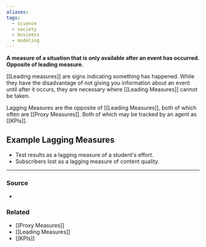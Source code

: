 ```yaml
---
aliases: 
tags:
  - science
  - society
  - business
  - modeling
---
```

**A measure of a situation that is only available after an event has occurred. Opposite of leading measure.**

[[Leading measures]] are signs indicating something has happened. While they have the disadvantage of not giving you information about an event until after it occurs, they are necessary where [[Leading Measures]] cannot be taken.

Lagging Measures are the opposite of [[Leading Measures]], both of which often are [[Proxy Measures]]. Both of which may be tracked by an agent as [[KPIs]].

## Example Lagging Measures

- Test results as a lagging measure of a student's effort.
- Subscribers lost as a lagging measure of content quality.

---

### Source
- 

### Related
- [[Proxy Measures]] 
- [[Leading Measures]] 
- [[KPIs]]